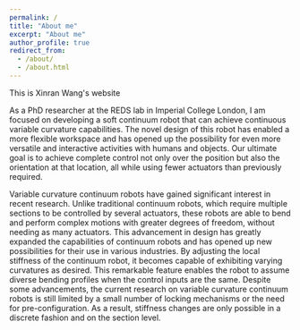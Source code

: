 ```yaml
---
permalink: /
title: "About me"
excerpt: "About me"
author_profile: true
redirect_from: 
  - /about/
  - /about.html
---
```


This is Xinran Wang's website

As a PhD researcher at the REDS lab in Imperial College London, I am focused on developing a soft continuum robot that can achieve continuous variable curvature capabilities. The novel design of this robot has enabled a more flexible workspace and has opened up the possibility for even more versatile and interactive activities with humans and objects. Our ultimate goal is to achieve complete control not only over the position but also the orientation at that location, all while using fewer actuators than previously required.

Variable curvature continuum robots have gained significant interest in recent research. Unlike traditional continuum robots, which require multiple sections to be controlled by several actuators, these robots are able to bend and perform complex motions with greater degrees of freedom, without needing as many actuators. This advancement in design has greatly expanded the capabilities of continuum robots and has opened up new possibilities for their use in various industries. By adjusting the local stiffness of the continuum robot, it becomes capable of exhibiting varying curvatures as desired. This remarkable feature enables the robot to assume diverse bending profiles when the control inputs are the same. Despite some advancements, the current research on variable curvature continuum robots is still limited by a small number of locking mechanisms or the need for pre-configuration. As a result, stiffness changes are only possible in a discrete fashion and on the section level.
